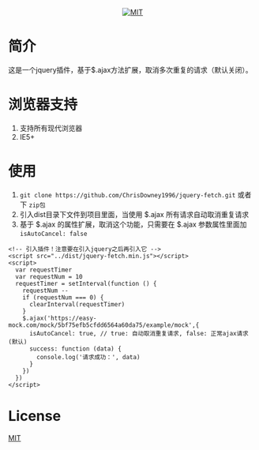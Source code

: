 <div align="center">

[![MIT](https://img.shields.io/dub/l/vibe-d.svg?style=flat-square)](http://opensource.org/licenses/MIT)

</div>

# 简介
这是一个jquery插件，基于$.ajax方法扩展，取消多次重复的请求（默认关闭）。



# 浏览器支持
1.  支持所有现代浏览器
2.  IE5+

# 使用
1. `git clone https://github.com/ChrisDowney1996/jquery-fetch.git` 或者下 `zip包`
2.  引入dist目录下文件到项目里面，当使用 $.ajax 所有请求自动取消重复请求
3.  基于 $.ajax 的属性扩展，取消这个功能，只需要在 $.ajax 参数属性里面加 `isAutoCancel: false`
```
<!-- 引入插件！注意要在引入jquery之后再引入它 -->
<script src="../dist/jquery-fetch.min.js"></script>
<script>
  var requestTimer
  var requestNum = 10
  requestTimer = setInterval(function () {
    requestNum --
    if (requestNum === 0) {
      clearInterval(requestTimer)
    }
    $.ajax('https://easy-mock.com/mock/5bf75efb5cfdd6564a60da75/example/mock',{
      isAutoCancel: true, // true: 自动取消重复请求, false: 正常ajax请求(默认)
      success: function (data) {
        console.log('请求成功：', data)
      }
    })
  })
</script>
```

# License
[MIT](http://opensource.org/licenses/MIT)
